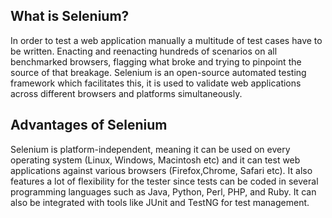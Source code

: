 
## What is Selenium?

In order to test a web application manually a multitude of test cases have to be written. Enacting and reenacting hundreds of scenarios on all benchmarked browsers, flagging what broke and trying to pinpoint the source of that breakage. Selenium is an open-source automated testing framework which facilitates this, it is used to validate web applications across different browsers and platforms simultaneously. 

## Advantages of Selenium

Selenium is platform-independent, meaning it can be used on every operating system (Linux, Windows, Macintosh etc) and it can test web applications against various browsers (Firefox,Chrome, Safari etc). It also features a lot of flexibility for the tester since tests can be coded in several programming languages such as Java, Python, Perl, PHP, and Ruby. It can also be integrated with tools like JUnit and TestNG for test management. 
